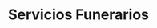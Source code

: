 ---
title: "Servicios Funerarios"
url: /ciudad-autonoma-de-buenos-aires/servicios-funerarios/
shop: Bestattungen
---
